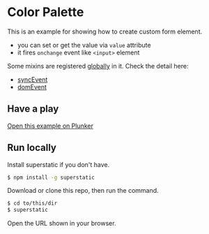 # Color Palette

This is an example for showing how to create custom form element.

- you can set or get the value via `value` attribute
- it fires `onchange` event like `<input>` element


Some mixins are registered [globally](http://riot.js.org/guide/#global-mixins) in it. Check the detail here:
- [syncEvent](https://github.com/cognitom/riot-mixin-pack/tree/master/sync-event)
- [domEvent](https://github.com/cognitom/riot-mixin-pack/tree/master/dom-event)

## Have a play

[Open this example on Plunker](http://riot.js.org/examples/plunker/?app=color-palette)

## Run locally

Install superstatic if you don't have.

```bash
$ npm install -g superstatic
```

Download or clone this repo, then run the command.

```bash
$ cd to/this/dir
$ superstatic
```

Open the URL shown in your browser.
